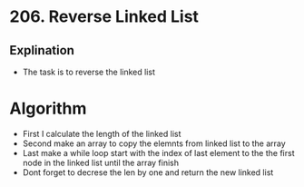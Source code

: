 # 206. Reverse Linked List

## Explination
- The task is to reverse the linked list 

# Algorithm
- First I calculate the length of the linked list
- Second make an array to copy the elemnts from linked list to the array 
- Last make a while loop start with the index of last element to the the first node in the linked list until the array finish
- Dont forget to decrese the len by one  and return the new linked list
